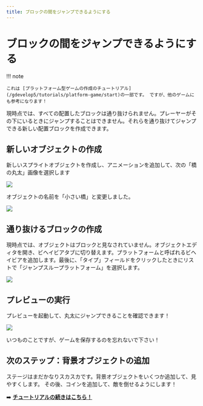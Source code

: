 ```yaml
---
title: ブロックの間をジャンプできるようにする
---
```

# ブロックの間をジャンプできるようにする

!!! note

    これは [プラットフォーム型ゲームの作成のチュートリアル](/gdevelop5/tutorials/platform-game/start)の一部です。 ですが、他のゲームにも参考になります！

現時点では、すべての配置したブロックは通り抜けられません。プレーヤーがその下にいるときにジャンプすることはできません。それらを通り抜けてジャンプできる新しい配置ブロックを作成できます。

## 新しいオブジェクトの作成

新しいスプライトオブジェクトを作成し、アニメーションを追加して、次の「橋の丸太」画像を選択します

![](/gdevelop5/tutorials/platform-game/screen_shot_2017-09-26_at_22.40.34.png)

オブジェクトの名前を「小さい橋」と変更しました。

![](/gdevelop5/tutorials/platform-game/screen_shot_2017-09-26_at_22.42.01.png)

## 通り抜けるブロックの作成

現時点では、オブジェクトはブロックと見なされていません。オブジェクトエディタを開き、ビヘイビアタブに切り替えます。プラットフォームと呼ばれるビヘイビアを追加します。最後に、「タイプ」フィールドをクリックしたときにリストで「ジャンプスループラットフォーム」を選択します。

![](/gdevelop5/tutorials/platform-game/screen_shot_2017-09-26_at_22.44.30.png)

## プレビューの実行

プレビューを起動して、丸太にジャンプできることを確認できます！

![](/gdevelop5/tutorials/platform-game/jumpthru.gif)

いつものことですが、ゲームを保存するのを忘れないで下さい！

## 次のステップ：背景オブジェクトの追加

ステージはまだかなりスカスカです。背景オブジェクトをいくつか追加して、見やすくします。
その後、コインを追加して、敵を倒せるようにします！

➡️ **[チュートリアルの続きはこちら！](/gdevelop5/tutorials/platform-game/4-add-backgrounds-objects)** 